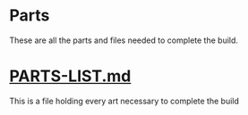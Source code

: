 # Parts

These are all the parts and files needed to complete the build.

# [PARTS-LIST.md](PARTS-LIST.md)

This is a file holding every art necessary to complete the build
